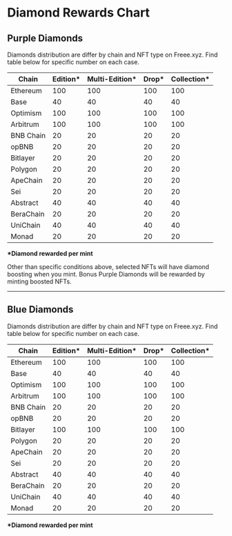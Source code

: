 # Diamond Rewards Chart

## Purple Diamonds&#x20;

Diamonds distribution are differ by chain and NFT type on Freee.xyz. Find table below for specific number on each case.&#x20;

<table><thead><tr><th>Chain</th><th data-type="number">Edition*</th><th data-type="number">Multi-Edition*</th><th data-type="number">Drop*</th><th data-type="number">Collection*</th></tr></thead><tbody><tr><td>Ethereum</td><td>100</td><td>100</td><td>100</td><td>100</td></tr><tr><td>Base</td><td>40</td><td>40</td><td>40</td><td>40</td></tr><tr><td>Optimism</td><td>100</td><td>100</td><td>100</td><td>100</td></tr><tr><td>Arbitrum</td><td>100</td><td>100</td><td>100</td><td>100</td></tr><tr><td>BNB Chain</td><td>20</td><td>20</td><td>20</td><td>20</td></tr><tr><td>opBNB</td><td>20</td><td>20</td><td>20</td><td>20</td></tr><tr><td>Bitlayer</td><td>20</td><td>20</td><td>20</td><td>20</td></tr><tr><td>Polygon</td><td>20</td><td>20</td><td>20</td><td>20</td></tr><tr><td>ApeChain</td><td>20</td><td>20</td><td>20</td><td>20</td></tr><tr><td>Sei</td><td>20</td><td>20</td><td>20</td><td>20</td></tr><tr><td>Abstract</td><td>40</td><td>40</td><td>40</td><td>40</td></tr><tr><td>BeraChain</td><td>20</td><td>20</td><td>20</td><td>20</td></tr><tr><td>UniChain</td><td>40</td><td>40</td><td>40</td><td>40</td></tr><tr><td>Monad</td><td>20</td><td>20</td><td>20</td><td>20</td></tr></tbody></table>

**\*Diamond rewarded per mint**

Other than specific conditions above, selected NFTs will have diamond boosting when you mint. Bonus Purple Diamonds will be rewarded by minting boosted NFTs.

***

## Blue Diamonds&#x20;

Diamonds distribution are differ by chain and NFT type on Freee.xyz. Find table below for specific number on each case.

<table><thead><tr><th>Chain</th><th data-type="number">Edition*</th><th data-type="number">Multi-Edition*</th><th data-type="number">Drop*</th><th data-type="number">Collection*</th></tr></thead><tbody><tr><td>Ethereum</td><td>100</td><td>100</td><td>100</td><td>100</td></tr><tr><td>Base</td><td>40</td><td>40</td><td>40</td><td>40</td></tr><tr><td>Optimism</td><td>100</td><td>100</td><td>100</td><td>100</td></tr><tr><td>Arbitrum</td><td>100</td><td>100</td><td>100</td><td>100</td></tr><tr><td>BNB Chain</td><td>20</td><td>20</td><td>20</td><td>20</td></tr><tr><td>opBNB</td><td>20</td><td>20</td><td>20</td><td>20</td></tr><tr><td>Bitlayer</td><td>100</td><td>100</td><td>100</td><td>100</td></tr><tr><td>Polygon</td><td>20</td><td>20</td><td>20</td><td>20</td></tr><tr><td>ApeChain</td><td>20</td><td>20</td><td>20</td><td>20</td></tr><tr><td>Sei</td><td>20</td><td>20</td><td>20</td><td>20</td></tr><tr><td>Abstract</td><td>40</td><td>40</td><td>40</td><td>40</td></tr><tr><td>BeraChain</td><td>20</td><td>20</td><td>20</td><td>20</td></tr><tr><td>UniChain</td><td>40</td><td>40</td><td>40</td><td>40</td></tr><tr><td>Monad</td><td>20</td><td>20</td><td>20</td><td>20</td></tr></tbody></table>

**\*Diamond rewarded per mint**


